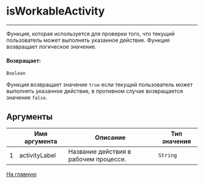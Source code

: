 # isWorkableActivity

---

Функция, которая используется для проверки того, что текущий пользователь может выполнять указанное действие. Функция возвращает логическое значение.

#### Возвращает:

`Boolean`

Функция возвращает значение `true` если текущий пользователь может выполнять указанное действие, в
противном случае возвращается значение `false`.

## Аргументы

|  | Имя аргумента | Описание | Тип значения |
| --- | --- | --- | --- |
| 1 | activityLabel | Название действия в рабочем процессе. | `String` |



[На главную](./ecmfunctions/)